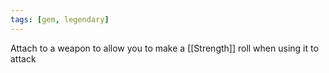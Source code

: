 ```yaml
---
tags: [gem, legendary]
---
```

Attach to a weapon to allow you to make a [[Strength]] roll when using it to attack